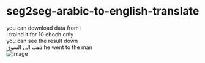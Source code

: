 # seg2seg-arabic-to-english-translate
you can download data from :                                                             
i traind it for 10 eboch only                                          
you can see the result down                                                                        
                                                           ذهب الى السوق
he went to the man                                                                                      
![image](https://user-images.githubusercontent.com/81778920/113365336-c80a3400-930a-11eb-8fa5-9b70e9650b9b.png)
